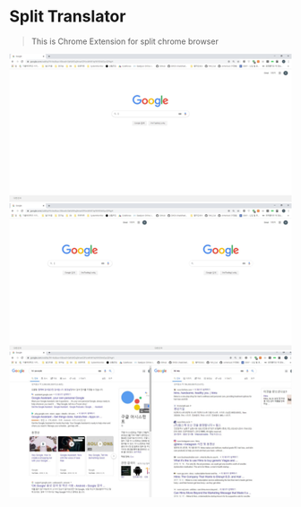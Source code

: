 Split Translator 
==
> This is Chrome Extension for split chrome browser

![](./SplitTranslator/ver0/before.JPG)
![](./SplitTranslator/ver0/after.JPG)
![](./SplitTranslator/ver0/after2.JPG)
